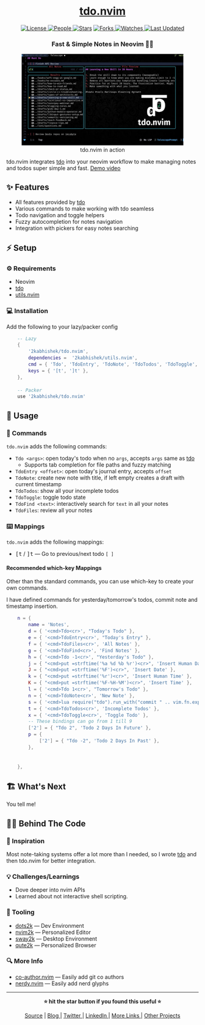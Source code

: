 <div align = "center">

<h1><a href="https://github.com/2kabhishek/tdo.nvim">tdo.nvim</a></h1>

<a href="https://github.com/2KAbhishek/tdo.nvim/blob/main/LICENSE">
<img alt="License" src="https://img.shields.io/github/license/2kabhishek/tdo.nvim?style=flat&color=eee&label="> </a>

<a href="https://github.com/2KAbhishek/tdo.nvim/graphs/contributors">
<img alt="People" src="https://img.shields.io/github/contributors/2kabhishek/tdo.nvim?style=flat&color=ffaaf2&label=People"> </a>

<a href="https://github.com/2KAbhishek/tdo.nvim/stargazers">
<img alt="Stars" src="https://img.shields.io/github/stars/2kabhishek/tdo.nvim?style=flat&color=98c379&label=Stars"></a>

<a href="https://github.com/2KAbhishek/tdo.nvim/network/members">
<img alt="Forks" src="https://img.shields.io/github/forks/2kabhishek/tdo.nvim?style=flat&color=66a8e0&label=Forks"> </a>

<a href="https://github.com/2KAbhishek/tdo.nvim/watchers">
<img alt="Watches" src="https://img.shields.io/github/watchers/2kabhishek/tdo.nvim?style=flat&color=f5d08b&label=Watches"> </a>

<a href="https://github.com/2KAbhishek/tdo.nvim/pulse">
<img alt="Last Updated" src="https://img.shields.io/github/last-commit/2kabhishek/tdo.nvim?style=flat&color=e06c75&label="> </a>

<h3>Fast & Simple Notes in Neovim 📃🚀</h3>

<figure>
  <img src="images/screenshot.jpg" alt="tdo.nvim in action">
  <br/>
  <figcaption>tdo.nvim in action</figcaption>
</figure>

</div>

tdo.nvim integrates [tdo](https://github.com/2kabhishek/tdo) into your neovim workflow to make managing notes and todos super simple and fast. [Demo video](https://youtu.be/N4IRT7M-RLg)

## ✨ Features

- All features provided by [tdo](https://github.com/2kabhishek/tdo?tab=readme-ov-file#-features)
- Various commands to make working with tdo seamless
- Todo navigation and toggle helpers
- Fuzzy autocompletion for notes navigation
- Integration with pickers for easy notes searching

## ⚡ Setup

### ⚙️ Requirements

- Neovim
- [tdo](https://github.com/2kabhishek/tdo)
- [utils.nvim](https://github.com/2kabhishek/utils.nvim)

### 💻 Installation

Add the following to your lazy/packer config

```lua
    -- Lazy
    {
        '2kabhishek/tdo.nvim',
        dependencies =  '2kabhishek/utils.nvim',
        cmd = { 'Tdo', 'TdoEntry', 'TdoNote', 'TdoTodos', 'TdoToggle', 'TdoFind', 'TdoFiles' },
        keys = { '[t', ']t' },
    },

    -- Packer
    use '2kabhishek/tdo.nvim'
```

## 🚀 Usage

### 📡 Commands

`tdo.nvim` adds the following commands:

- `Tdo <args>`: open today's todo when no `args`, accepts `args` same as [tdo](https://github.com/2kabhishek/tdo?tab=readme-ov-file#-usage)
  - Supports tab completion for file paths and fuzzy matching
- `TdoEntry <offset>`: open today's journal entry, accepts `offset`
- `TdoNote`: create new note with title, if left empty creates a draft with current timestamp
- `TdoTodos`: show all your incomplete todos
- `TdoToggle`: toggle todo state
- `TdoFind <text>`: interactively search for `text` in all your notes
- `TdoFiles`: review all your notes

### ⌨️ Mappings

`tdo.nvim` adds the following mappings:

- <kbd>[t</kbd> / <kbd>]t</kbd> — Go to previous/next todo `[ ]`

#### Recommended which-key Mappings

Other than the standard commands, you can use which-key to create your own commands.

I have defined commands for yesterday/tomorrow's todos, commit note and timestamp insertion.

```lua
    n = {
        name = 'Notes',
        d = { '<cmd>Tdo<cr>', "Today's Todo" },
        e = { '<cmd>TdoEntry<cr>', "Today's Entry" },
        f = { '<cmd>TdoFiles<cr>', 'All Notes' },
        g = { '<cmd>TdoFind<cr>', 'Find Notes' },
        h = { '<cmd>Tdo -1<cr>', "Yesterday's Todo" },
        j = { "<cmd>put =strftime('%a %d %b %r')<cr>", 'Insert Human Date' },
        J = { "<cmd>put =strftime('%F')<cr>", 'Insert Date' },
        k = { "<cmd>put =strftime('%r')<cr>", 'Insert Human Time' },
        K = { "<cmd>put =strftime('%F-%H-%M')<cr>", 'Insert Time' },
        l = { '<cmd>Tdo 1<cr>', "Tomorrow's Todo" },
        n = { '<cmd>TdoNote<cr>', 'New Note' },
        s = { '<cmd>lua require("tdo").run_with("commit " .. vim.fn.expand("%:p")) vim.notify("Commited!")<cr>', 'Commit Note', },
        t = { '<cmd>TdoTodos<cr>', 'Incomplete Todos' },
        x = { '<cmd>TdoToggle<cr>', 'Toggle Todo' },
        -- These bindings can go from 1 till 9
        ['2'] = { "Tdo 2", 'Todo 2 Days In Future' },
        p = {
            ['2'] = { "Tdo -2", 'Todo 2 Days In Past' },
        },


    },
```

## 🏗️ What's Next

You tell me!

## 🧑‍💻 Behind The Code

### 🌈 Inspiration

Most note-taking systems offer a lot more than I needed, so I wrote [tdo](https://github.com/2kabhishek/tdo) and then tdo.nvim for better integration.

### 💡 Challenges/Learnings

- Dove deeper into nvim APIs
- Learned about not interactive shell scripting.

### 🧰 Tooling

- [dots2k](https://github.com/2kabhishek/dots2k) — Dev Environment
- [nvim2k](https://github.com/2kabhishek/nvim2k) — Personalized Editor
- [sway2k](https://github.com/2kabhishek/sway2k) — Desktop Environment
- [qute2k](https://github.com/2kabhishek/qute2k) — Personalized Browser

### 🔍 More Info

- [co-author.nvim](https://github.com/2kabhishek/co-author.nvim) — Easily add git co authors
- [nerdy.nvim](https://github.com/2kabhishek/nerdy.nvim) — Easily add nerd glyphs

<hr>

<div align="center">

<strong>⭐ hit the star button if you found this useful ⭐</strong><br>

<a href="https://github.com/2KAbhishek/tdo.nvim">Source</a>
| <a href="https://2kabhishek.github.io/blog" target="_blank">Blog </a>
| <a href="https://twitter.com/2kabhishek" target="_blank">Twitter </a>
| <a href="https://linkedin.com/in/2kabhishek" target="_blank">LinkedIn </a>
| <a href="https://2kabhishek.github.io/links" target="_blank">More Links </a>
| <a href="https://2kabhishek.github.io/projects" target="_blank">Other Projects </a>

</div>
